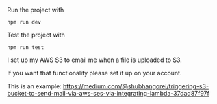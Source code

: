 Run the project with

`npm run dev`

Test the project with

`npm run test`

I set up my AWS S3 to email me when a file is uploaded to S3.

If you want that functionality please set it up on your account.

This is an example: https://medium.com/@shubhangorei/triggering-s3-bucket-to-send-mail-via-aws-ses-via-integrating-lambda-37dad87f97f

